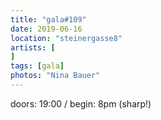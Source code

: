 ```yaml
---
title: "gala#109"
date: 2019-06-16
location: "steinergasse8"
artists: [
]
tags: [gala]
photos: "Nina Bauer"
---
```

doors: 19:00 / begin: 8pm (sharp!)  
